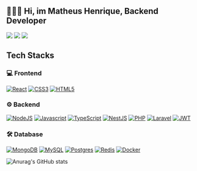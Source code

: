  ## 👨🏻‍💻 Hi, im Matheus Henrique, Backend Developer 
  
 <a href="https://instagram.com/matheushenriquebc"><img src="https://img.shields.io/badge/-@matheushenriquebc_-E4405F?style=flat-square&logo=Instagram&logoColor=white"/></a>
<a href="https://www.linkedin.com/in/matheus-henrique-batista-120821"><img src="https://img.shields.io/badge/-Matheus%20Henrique-0077B5?style=flat-square&logo=Linkedin&logoColor=white"/></a>
<a href="mailto:matheus.mhg2@gmail.com"><img src="https://img.shields.io/badge/-matheus.mhg2@gmail.com-D14836?style=flat-square&logo=Gmail&logoColor=white"/></a>   

  
## Tech Stacks

### 💻 Frontend 
 
[![React](https://img.shields.io/badge/-React-333333?style=flat&logo=react)](https://pt-br.reactjs.org)
[![CSS3](https://img.shields.io/badge/-CSS3-333333?style=flat&logo=css3&logoColor=blue)](https://developer.mozilla.org/pt-BR/docs/Web/CSS)
[![HTML5](https://img.shields.io/badge/-HTML5-333333?style=flat&logo=html5)](https://developer.mozilla.org/pt-BR/docs/Web/HTML)
 
### ⚙️ Backend 
 
[![NodeJS](https://img.shields.io/badge/-Node.js-333333?style=flat&logo=node.js)](https://nodejs.org) 
[![Javascript](https://img.shields.io/badge/-JavaScript-333333?style=flat&logo=javascript)](https://javascript.com)
[![TypeScript](https://img.shields.io/badge/-Typescript-333333?style=flat&logo=typescript)](https://typescriptlang.org/)
[![NestJS](https://img.shields.io/badge/-NestJS-333333?style=flat&logo=nestjs&logoColor=E535AB)](https://nestjs.com)
[![PHP](https://img.shields.io/badge/-PHP-333333?style=flat&logo=php)](https://php.net/) 
[![Laravel](https://img.shields.io/badge/-Laravel-333333?style=flat&logo=laravel)](https://laravel.com/)
[![JWT](https://img.shields.io/badge/-JWT-333333?style=flat&logo=jsonwebtokens)](https://jwt.io)  

### 🛠 Database 
 
[![MongoDB](https://img.shields.io/badge/-MongoDB-333333?style=flat&logo=mongodb)](https://www.mongodb.com)
[![MySQL](https://img.shields.io/badge/-MySQL-333333?style=flat&logo=mysql)](https://www.mysql.com)
[![Postgres](https://img.shields.io/badge/-PostgreSQL-333333?style=flat&logo=postgresql)](https://postgresql.com)
[![Redis](https://img.shields.io/badge/-Redis-333333?style=flat&logo=redis)](https://redis.io)
[![Docker](https://img.shields.io/badge/-Docker-333333?style=flat&logo=docker)](https://docker.com)



![Anurag's GitHub stats](https://github-readme-stats-git-masterrstaa-rickstaa.vercel.app/api?username=matheushenriquecsb) 
 
 
